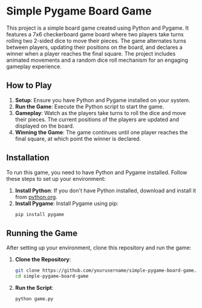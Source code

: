 # Simple Pygame Board Game

This project is a simple board game created using Python and Pygame. It features a 7x6 checkerboard game board where two players take turns rolling two 2-sided dice to move their pieces. The game alternates turns between players, updating their positions on the board, and declares a winner when a player reaches the final square. The project includes animated movements and a random dice roll mechanism for an engaging gameplay experience.

## How to Play

1. **Setup**: Ensure you have Python and Pygame installed on your system.
2. **Run the Game**: Execute the Python script to start the game.
3. **Gameplay**: Watch as the players take turns to roll the dice and move their pieces. The current positions of the players are updated and displayed on the board.
4. **Winning the Game**: The game continues until one player reaches the final square, at which point the winner is declared.

## Installation

To run this game, you need to have Python and Pygame installed. Follow these steps to set up your environment:

1. **Install Python**: If you don't have Python installed, download and install it from [python.org](https://www.python.org/).
2. **Install Pygame**: Install Pygame using pip:
    ```sh
    pip install pygame
    ```

## Running the Game

After setting up your environment, clone this repository and run the game:

1. **Clone the Repository**:
    ```sh
    git clone https://github.com/yourusername/simple-pygame-board-game.git
    cd simple-pygame-board-game
    ```

2. **Run the Script**:
    ```sh
    python game.py
    ```
